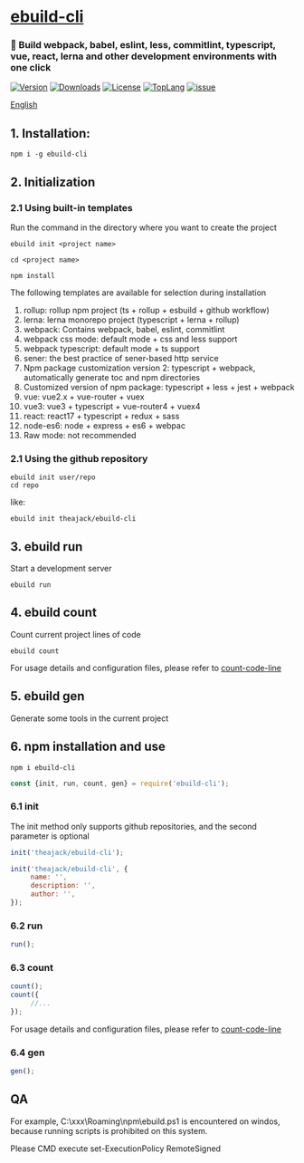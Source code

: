 <!--
  * @Author: tackchen
  * @Date: 2022-09-30 23:25:39
  * @Description: Coding something
-->
# [ebuild-cli](https://github.com/theajack/ebuild-cli)

### 🚀 Build webpack, babel, eslint, less, commitlint, typescript, vue, react, lerna and other development environments with one click

<p>
     <a href="https://www.npmjs.com/package/ebuild-cli"><img src="https://img.shields.io/npm/v/ebuild-cli.svg" alt=" Version"></a>
     <a href="https://npmcharts.com/compare/ebuild-cli?minimal=true"><img src="https://img.shields.io/npm/dm/ebuild-cli.svg" alt ="Downloads"></a>
     <a href="https://github.com/theajack/ebuild-cli/blob/master/LICENSE"><img src="https://img.shields.io/npm/l/ebuild-cli.svg " alt="License"></a>
     <a href="https://github.com/theajack/ebuild-cli/search?l=javascript"><img src="https://img.shields.io/github/languages/top/theajack/ebuild-cli.svg" alt="TopLang"></a>
     <a href="https://github.com/theajack/ebuild-cli/issues"><img src="https://img.shields.io/github/issues-closed/theajack/ebuild-cli.svg " alt="issue"></a>
</p>

[English](https://github.com/theajack/ebuild-cli/blob/master/README.md)

## 1. Installation:

```
npm i -g ebuild-cli
```

## 2. Initialization

### 2.1 Using built-in templates

Run the command in the directory where you want to create the project

```
ebuild init <project name>

cd <project name>

npm install
```

The following templates are available for selection during installation

1. rollup: rollup npm project (ts + rollup + esbuild + github workflow)
2. lerna: lerna monorepo project (typescript + lerna + rollup)
3. webpack: Contains webpack, babel, eslint, commitlint
4. webpack css mode: default mode + css and less support
5. webpack typescript: default mode + ts support
6. sener: the best practice of sener-based http service
7. Npm package customization version 2: typescript + webpack, automatically generate toc and npm directories
8. Customized version of npm package: typescript + less + jest + webpack
9. vue: vue2.x + vue-router + vuex
10. vue3: vue3 + typescript + vue-router4 + vuex4
11. react: react17 + typescript + redux + sass
12. node-es6: node + express + es6 + webpac
13. Raw mode: not recommended

### 2.1 Using the github repository

```
ebuild init user/repo
cd repo
```

like:

```
ebuild init theajack/ebuild-cli
```

## 3. ebuild run

Start a development server

```
ebuild run
```

## 4. ebuild count

Count current project lines of code

```
ebuild count
```

For usage details and configuration files, please refer to [count-code-line](https://github.com/theajack/count-code-line)

## 5. ebuild gen

Generate some tools in the current project

## 6. npm installation and use

```
npm i ebuild-cli
```

```js
const {init, run, count, gen} = require('ebuild-cli');
```

### 6.1 init

The init method only supports github repositories, and the second parameter is optional

```js
init('theajack/ebuild-cli');

init('theajack/ebuild-cli', {
     name: '',
     description: '',
     author: '',
});
```

### 6.2 run

```js
run();
```

### 6.3 count

```js
count();
count({
     //...
});
```

For usage details and configuration files, please refer to [count-code-line](https://github.com/theajack/count-code-line)

### 6.4 gen

```js
gen();
```

## QA

For example, C:\xxx\Roaming\npm\ebuild.ps1 is encountered on windos, because running scripts is prohibited on this system.

Please CMD execute set-ExecutionPolicy RemoteSigned